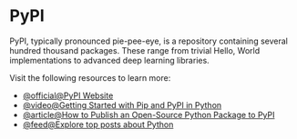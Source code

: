 # PyPI

PyPI, typically pronounced pie-pee-eye, is a repository containing several hundred thousand packages. These range from trivial Hello, World implementations to advanced deep learning libraries.

Visit the following resources to learn more:

- [@official@PyPI Website](https://pypi.org/)
- [@video@Getting Started with Pip and PyPI in Python](https://www.youtube.com/watch?v=bPSfNKvhooA)
- [@article@How to Publish an Open-Source Python Package to PyPI](https://realpython.com/pypi-publish-python-package/)
- [@feed@Explore top posts about Python](https://app.daily.dev/tags/python?ref=roadmapsh)
